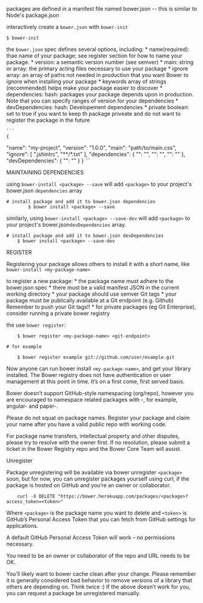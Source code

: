 packages are defined in a manifest file named bower.json
    -- this is similar to Node's package.json 
    
interactively create a `bower.json` with `bower-init`

```
$ bower-init
```

the `bower.json` spec defines several options, including:
    * name(required): thae name of your package; see register section for how to name your package.
    * version: a semantic version number (see semver)
    * main: string or array: the primary acting files necessary to use your package
    * ignore array: an array of paths not needed in production that you want Bower to ignore when installing your package
    * keywords array of strings (recommended) helps make your package easier to discover 
    * dependencies: hash: packages your package depends upon in production. Note that you can specify ranges of version for your dependencies
    * devDependencies: hash: Developement dependencies
    * private boolean: set to true if you want to keep th package priveate and do not want to register the package in the future
    
    ```
    {
  "name": "my-project",
  "version": "1.0.0",
  "main": "path/to/main.css",
  "ignore": [
    ".jshintrc",
    "**/*.txt"
  ],
  "dependencies": {
    "<name>": "<version>",
    "<name>": "<folder>",
    "<name>": "<package>"
  },
  "devDependencies": {
    "<test-framework-name>": "<version>"
  }
}
    ```
    
MAINTAINING DEPENDENCIES

using `bower-install <package> --save` will add `<package>` to your project's bower.json `dependencies` array

```
# install package and add it to bower.json dependencies
        $ bower install <package> --save
```

similarly, using `bower-install <package> --save-dev` will add `<package>` to your project's bower.json`devDependencies` array.

```
# install package and add it to bower.json devDependencies
    $ bower install <package> --save-dev
```

REGISTER

Registering your package allows others to install it with a short name, like `bower-install <my-package-name>`

to register a new package:
    * the package name must adhere to the bower.json spec
    * there must be a valid manifest JSON in the current working directory
    * your package should use semver Git tags
    * your package must be publically available at a Git endpoint (e.g. Github) Remember to push your Git tags!!
    * for private packages (eg Git Enterprise), consider running a private bower registry
    
the use `bower register`:

```
    $ bower register <my-package-name> <git-endpoint>

# for example

    $ bower register example git://github.com/user/example.git
```

Now anyone can run bower install `<my-package-name>`, and get your library installed. The Bower registry does not have authentication or user management at this point in time. It’s on a first come, first served basis.

Bower doesn’t support GitHub-style namespacing (org/repo), however you are encouraged to namespace related packages with -, for example, angular- and paper-.

Please do not squat on package names. Register your package and claim your name after you have a valid public repo with working code.

For package name transfers, intellectual property and other disputes, please try to resolve with the owner first. If no resolution, please submit a ticket in the Bower Registry repo and the Bower Core Team will assist.

Unregister

Package unregistering will be available via bower unregister `<package>` soon, but for now, you can unregister packages yourself using curl, if the package is hosted on GitHub and you’re an owner or collaborator.

```
    curl -X DELETE "https://bower.herokuapp.com/packages/<package>?access_token=<token>"
```

Where `<package>` is the package name you want to delete and `<token>` is GitHub’s Personal Access Token that you can fetch from GitHub settings for applications.

A default GitHub Personal Access Token will work – no permissions necessary.

You need to be an owner or collaborator of the repo and URL needs to be OK.

You’ll likely want to bower cache clean after your change. Please remember it is generally considered bad behavior to remove versions of a library that others are depending on. Think twice :) If the above doesn’t work for you, you can request a package be unregistered manually.